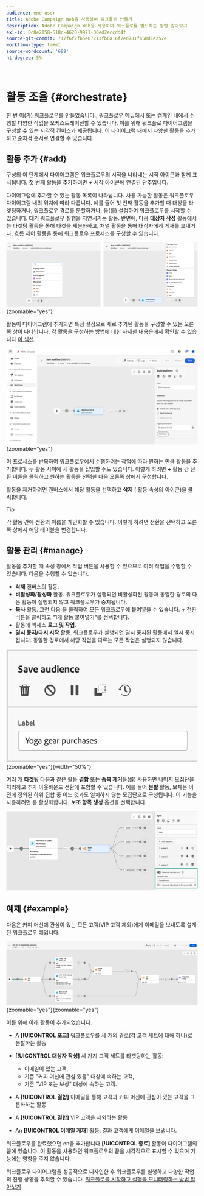 ```yaml
---
audience: end-user
title: Adobe Campaign Web을 사용하여 워크플로 만들기
description: Adobe Campaign Web을 사용하여 워크플로를 빌드하는 방법 알아보기
exl-id: 0c8e2158-518c-4620-9971-00ed2eccdd4f
source-git-commit: 717f6f2fb5e07213fb6a16f7ed701f450d1e257e
workflow-type: tm+mt
source-wordcount: '699'
ht-degree: 5%

---
```


# 활동 조율 {#orchestrate}

한 번 [이(가) 워크플로우를 만들었습니다.](create-workflow.md), 워크플로우 메뉴에서 또는 캠페인 내에서 수행할 다양한 작업을 오케스트레이션할 수 있습니다. 이를 위해 워크플로 다이어그램을 구성할 수 있는 시각적 캔버스가 제공됩니다. 이 다이어그램 내에서 다양한 활동을 추가하고 순차적 순서로 연결할 수 있습니다.

## 활동 추가 {#add}

구성의 이 단계에서 다이어그램은 워크플로우의 시작을 나타내는 시작 아이콘과 함께 표시됩니다. 첫 번째 활동을 추가하려면 **+** 시작 아이콘에 연결된 단추입니다.

다이어그램에 추가할 수 있는 활동 목록이 나타납니다. 사용 가능한 활동은 워크플로우 다이어그램 내의 위치에 따라 다릅니다. 예를 들어 첫 번째 활동을 추가할 때 대상을 타겟팅하거나, 워크플로우 경로를 분할하거나, 을(를) 설정하여 워크플로우를 시작할 수 있습니다. **대기** 워크플로우 실행을 지연시키는 활동. 반면에, 다음 **대상자 작성** 활동에서는 타겟팅 활동을 통해 타겟을 세분화하고, 채널 활동을 통해 대상자에게 게재를 보내거나, 흐름 제어 활동을 통해 워크플로우 프로세스를 구성할 수 있습니다.

![](assets/workflow-start.png){zoomable=&quot;yes&quot;}

활동이 다이어그램에 추가되면 특정 설정으로 새로 추가된 활동을 구성할 수 있는 오른쪽 창이 나타납니다. 각 활동을 구성하는 방법에 대한 자세한 내용은에서 확인할 수 있습니다 [이 섹션](activities/about-activities.md).

![](assets/workflow-configure-activities.png){zoomable=&quot;yes&quot;}

이 프로세스를 반복하여 워크플로우에서 수행하려는 작업에 따라 원하는 만큼 활동을 추가합니다. 두 활동 사이에 새 활동을 삽입할 수도 있습니다. 이렇게 하려면 **+** 활동 간 전환 버튼을 클릭하고 원하는 활동을 선택한 다음 오른쪽 창에서 구성합니다.

활동을 제거하려면 캔버스에서 해당 활동을 선택하고 **삭제** ( 활동 속성의 아이콘)을 클릭합니다.

>[!TIP]
>
>각 활동 간에 전환의 이름을 개인화할 수 있습니다. 이렇게 하려면 전환을 선택하고 오른쪽 창에서 해당 레이블을 변경합니다.

## 활동 관리 {#manage}

활동을 추가할 때 속성 창에서 작업 버튼을 사용할 수 있으므로 여러 작업을 수행할 수 있습니다. 다음을 수행할 수 있습니다.

* **삭제** 캔버스의 활동.
* **비활성화/활성화** 활동. 워크플로우가 실행되면 비활성화된 활동과 동일한 경로의 다음 활동이 실행되지 않고 워크플로우가 중지됩니다.
* **복사** 활동. 그런 다음 을 클릭하여 모든 워크플로우에 붙여넣을 수 있습니다. **+** 전환 버튼을 클릭하고 &quot;1개 활동 붙여넣기&quot;를 선택합니다.
* 활동에 액세스 **로그 및 작업**.
* **일시 중지/다시 시작** 활동. 워크플로우가 실행되면 일시 중지된 활동에서 일시 중지됩니다. 동일한 경로에서 해당 작업을 따르는 모든 작업은 실행되지 않습니다.

![](assets/activity-action.png){zoomable=&quot;yes&quot;}{width="50%"}

여러 개 **타겟팅** 다음과 같은 활동 **결합** 또는 **중복 제거**&#x200B;을(를) 사용하면 나머지 모집단을 처리하고 추가 아웃바운드 전환에 포함할 수 있습니다. 예를 들어 **분할** 활동, 보체는 이전에 정의된 하위 집합 중 어느 것과도 일치하지 않는 모집단으로 구성됩니다. 이 기능을 사용하려면 를 활성화합니다. **보조 항목 생성** 옵션을 선택합니다.

![](assets/workflow-split-complement.png)

## 예제 {#example}

다음은 커피 머신에 관심이 있는 모든 고객(VIP 고객 제외)에게 이메일을 보내도록 설계된 워크플로우 예입니다.

![](assets/workflow-example.png){zoomable=&quot;yes&quot;}{zoomable=&quot;yes&quot;}

이를 위해 아래 활동이 추가되었습니다.

* A **[!UICONTROL 포크]** 워크플로우를 세 개의 경로(각 고객 세트에 대해 하나)로 분할하는 활동
* **[!UICONTROL 대상자 작성]** 세 가지 고객 세트를 타겟팅하는 활동:

   * 이메일이 있는 고객,
   * 기존 &quot;커피 머신에 관심 있음&quot; 대상에 속하는 고객,
   * 기존 &quot;VIP 또는 보상&quot; 대상에 속하는 고객.

* A **[!UICONTROL 결합]** 이메일을 통해 고객과 커피 머신에 관심이 있는 고객을 그룹화하는 활동
* A **[!UICONTROL 결합]** VIP 고객을 제외하는 활동
* An **[!UICONTROL 이메일 게재]** 활동: 결과 고객에게 이메일을 보냅니다.

워크플로우를 완료했으면 en을 추가합니다 **[!UICONTROL 종료]** 활동이 다이어그램의 끝에 있습니다. 이 활동을 사용하면 워크플로우의 끝을 시각적으로 표시할 수 있으며 기능에는 영향을 주지 않습니다.

워크플로우 다이어그램을 성공적으로 디자인한 후 워크플로우를 실행하고 다양한 작업의 진행 상황을 추적할 수 있습니다. [워크플로를 시작하고 실행을 모니터링하는 방법 알아보기](start-monitor-workflows.md)
